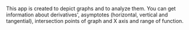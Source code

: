 
This app is created to depict graphs and to analyze them. You can get information about derivatives', asymptotes (horizontal, vertical and tangential), intersection points of graph and X axis and range of function.
